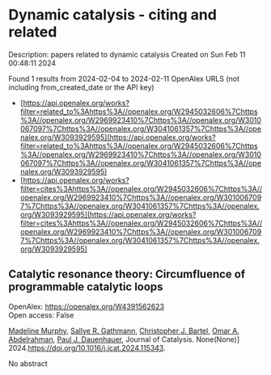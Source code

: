 # Dynamic catalysis - citing and related
Description: papers related to dynamic catalysis
Created on Sun Feb 11 00:48:11 2024

Found 1 results from 2024-02-04 to 2024-02-11
OpenAlex URLS (not including from_created_date or the API key)
- [https://api.openalex.org/works?filter=related_to%3Ahttps%3A//openalex.org/W2945032606%7Chttps%3A//openalex.org/W2969923410%7Chttps%3A//openalex.org/W3010067097%7Chttps%3A//openalex.org/W3041061357%7Chttps%3A//openalex.org/W3093929595](https://api.openalex.org/works?filter=related_to%3Ahttps%3A//openalex.org/W2945032606%7Chttps%3A//openalex.org/W2969923410%7Chttps%3A//openalex.org/W3010067097%7Chttps%3A//openalex.org/W3041061357%7Chttps%3A//openalex.org/W3093929595)
- [https://api.openalex.org/works?filter=cites%3Ahttps%3A//openalex.org/W2945032606%7Chttps%3A//openalex.org/W2969923410%7Chttps%3A//openalex.org/W3010067097%7Chttps%3A//openalex.org/W3041061357%7Chttps%3A//openalex.org/W3093929595](https://api.openalex.org/works?filter=cites%3Ahttps%3A//openalex.org/W2945032606%7Chttps%3A//openalex.org/W2969923410%7Chttps%3A//openalex.org/W3010067097%7Chttps%3A//openalex.org/W3041061357%7Chttps%3A//openalex.org/W3093929595)

## Catalytic resonance theory: Circumfluence of programmable catalytic loops   

OpenAlex: https://openalex.org/W4391562623    
Open access: False
    
[Madeline Murphy](https://openalex.org/A5051959855), [Sallye R. Gathmann](https://openalex.org/A5030610409), [Christopher J. Bartel](https://openalex.org/A5065773454), [Omar A. Abdelrahman](https://openalex.org/A5022932212), [Paul J. Dauenhauer](https://openalex.org/A5003718847), Journal of Catalysis. None(None)] 2024.https://doi.org/10.1016/j.jcat.2024.115343.
    
No abstract    

    
